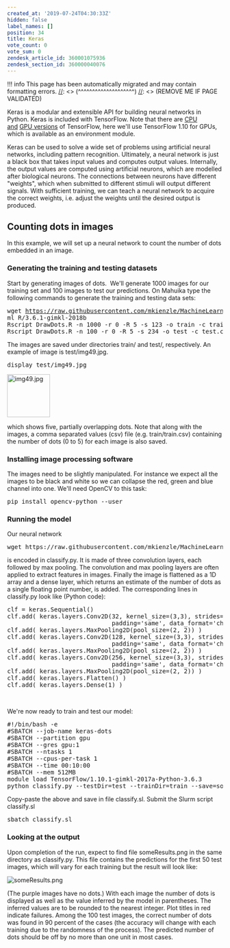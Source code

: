 ```yaml
---
created_at: '2019-07-24T04:30:33Z'
hidden: false
label_names: []
position: 34
title: Keras
vote_count: 0
vote_sum: 0
zendesk_article_id: 360001075936
zendesk_section_id: 360000040076
---
```



[//]: <> (REMOVE ME IF PAGE VALIDATED)
[//]: <> (vvvvvvvvvvvvvvvvvvvv)
!!! info
    This page has been automatically migrated and may contain formatting errors.
[//]: <> (^^^^^^^^^^^^^^^^^^^^)
[//]: <> (REMOVE ME IF PAGE VALIDATED)
<p>Keras is a modular and extensible API for building neural networks in Python. Keras is included with TensorFlow. Note that there are <a href="https://support.nesi.org.nz/hc/en-gb/articles/360000997675-TensorFlow-on-CPUs" target="_self">CPU and</a> <a href="https://support.nesi.org.nz/hc/en-gb/articles/360000990436-TensorFlow" target="_self">GPU versions</a> of TensorFlow, here we'll use TensorFlow 1.10 for GPUs, which is available as an environment module. </p>
<p>Keras can be used to solve a wide set of problems using artificial neural networks, including pattern recognition. Ultimately, a neural network is just a black box that takes input values and computes output values. Internally, the output values are computed using artificial neurons, which are modelled after biological neurons. The connections between neurons have different "weights", which when submitted to different stimuli will output different signals. With sufficient training, we can teach a neural network to acquire the correct weights, i.e. adjust the weights until the desired output is produced. </p>
<h2>Counting dots in images</h2>
<p>In this example, we will set up a neural network to count the number of dots embedded in an image.</p>
<h3>Generating the training and testing datasets</h3>
<p>Start by generating images of dots.  We'll generate 1000 images for our training set and 100 images to test our predictions. On Mahuika type the following commands to generate the training and testing data sets:</p>
<pre>wget <a href="https://raw.githubusercontent.com/mkienzle/MachineLearning/master/Scripts/ProduceSyntheticData/DrawDots.R">https://raw.githubusercontent.com/mkienzle/MachineLearning/master/Scripts/ProduceSyntheticData/DrawDots.R<br></a>ml <span class="s1">R/3.6.1-gimkl-2018b<br></span><span class="s1">Rscript DrawDots.R -n 1000 -r 0 -R 5 -s 123 -o train -c train.csv -w 40</span><br><span class="s1">Rscript DrawDots.R -n 100 -r 0 -R 5 -s 234 -o test -c test.csv -w 40</span></pre>
<p class="p1"><span class="s1">The images are saved under directories train/ and test/, respectively. An example of image is test/img49.jpg.</span></p>
<pre class="p1"><span class="s1">display test/img49.jpg</span></pre>
<p class="p1"><span class="s1"><img src="https://support.nesi.org.nz/hc/article_attachments/360002364835/img49.jpg" alt="img49.jpg" width="100" height="100"></span></p>
<p class="p1"><span class="s1">which shows five, partially overlapping dots. Note that along with the images, a comma separated values (csv) file (e.g. train/train.csv) containing the number of dots (0 to 5) for each image is also saved.</span></p>
<h3 class="p1">Installing image processing software</h3>
<p class="p1">The images need to be slightly manipulated. For instance we expect all the images to be black and white so we can collapse the red, green and blue channel into one. We'll need OpenCV to this task:</p>
<pre class="p1"><span class="s1">pip install opencv-python --user</span></pre>
<h3 class="p1">Running the model</h3>
<p class="p1">Our neural network</p>
<pre class="p1"><span class="s1">wget https://raw.githubusercontent.com/mkienzle/MachineLearning/master/Scripts/Conv2D/classify.py</span></pre>
<p class="p1">is encoded in classify.py. It is made of three convolution layers, each followed by max pooling. The convolution and max pooling layers are often applied to extract features in images. Finally the image is flattened as a 1D array and a dense layer, which returns an estimate of the number of dots as a single floating point number, is added. The corresponding lines in classify.py look like (Python code):</p>
<pre class="p1"><span class="s1">clf = keras.Sequential()</span><br><span class="s1">clf.add( keras.layers.Conv2D(</span><span class="s2">32</span><span class="s1">, kernel_size=(</span><span class="s2">3</span><span class="s1">,</span><span class="s2">3</span><span class="s1">), strides=(</span><span class="s2">1</span><span class="s1">,</span><span class="s2">1</span><span class="s1">),</span><br><span class="s1"><span class="Apple-converted-space">                             </span>padding=</span><span class="s2">'same'</span><span class="s1">, data_format=</span><span class="s2">'channels_last'</span><span class="s1">, activation=</span><span class="s2">'relu'</span><span class="s1">) )</span><br><span class="s1">clf.add( keras.layers.MaxPooling2D(pool_size=(</span><span class="s2">2</span><span class="s1">, </span><span class="s2">2</span><span class="s1">)) )</span><br><span class="s1">clf.add( keras.layers.Conv2D(</span><span class="s2">128</span><span class="s1">, kernel_size=(</span><span class="s2">3</span><span class="s1">,</span><span class="s2">3</span><span class="s1">), strides=(</span><span class="s2">1</span><span class="s1">,</span><span class="s2">1</span><span class="s1">),</span><br><span class="s1"><span class="Apple-converted-space">                             </span>padding=</span><span class="s2">'same'</span><span class="s1">, data_format=</span><span class="s2">'channels_last'</span><span class="s1">, activation=</span><span class="s2">'relu'</span><span class="s1">) )</span><br><span class="s1">clf.add( keras.layers.MaxPooling2D(pool_size=(</span><span class="s2">2</span><span class="s1">, </span><span class="s2">2</span><span class="s1">)) )</span><br><span class="s1">clf.add( keras.layers.Conv2D(</span><span class="s2">256</span><span class="s1">, kernel_size=(</span><span class="s2">3</span><span class="s1">,</span><span class="s2">3</span><span class="s1">), strides=(</span><span class="s2">1</span><span class="s1">,</span><span class="s2">1</span><span class="s1">),</span><br><span class="s1"><span class="Apple-converted-space">                             </span>padding=</span><span class="s2">'same'</span><span class="s1">, data_format=</span><span class="s2">'channels_last'</span><span class="s1">, activation=</span><span class="s2">'relu'</span><span class="s1">) )</span><br><span class="s1">clf.add( keras.layers.MaxPooling2D(pool_size=(</span><span class="s2">2</span><span class="s1">, </span><span class="s2">2</span><span class="s1">)) )</span><br><span class="s1">clf.add( keras.layers.Flatten() )</span><br><span class="s1">clf.add( keras.layers.Dense(</span><span class="s2">1</span><span class="s1">) )</span></pre>
<p class="p1"> </p>
<p class="p1">We're now ready to train and test our model:</p>
<pre class="p1"><span class="s1">#!/bin/bash -e</span><br><span class="s1">#SBATCH --job-name keras-dots</span><br><span class="s1">#SBATCH --partition gpu</span><br><span class="s1">#SBATCH --gres gpu:1</span><br><span class="s1">#SBATCH --ntasks 1</span><br><span class="s1">#SBATCH --cpus-per-task 1</span><br><span class="s1">#SBATCH --time 00:10:00</span><br><span class="s1">#SBATCH --mem 512MB</span><br><span class="s1">module load TensorFlow/1.10.1-gimkl-2017a-Python-3.6.3</span><br><span class="s1">python classify.py --testDir=test --trainDir=train --save=someResults.png</span></pre>
<p class="p1">Copy-paste the above and save in file classify.sl. Submit the Slurm script classify.sl</p>
<pre class="p1">sbatch classify.sl</pre>
<h3 class="p1">Looking at the output</h3>
<p class="p1">Upon completion of the run, expect to find file someResults.png in the same directory as classify.py. This file contains the predictions for the first 50 test images, which will vary for each training but the result will look like: </p>
<p class="p1"><img src="https://support.nesi.org.nz/hc/article_attachments/360002469116/someResults.png" alt="someResults.png"></p>
<p class="p1"><span class="s1">(The purple images have no dots.) With each image the number of dots is displayed as well as the value inferred by the model in parentheses. The inferred values are to be rounded to the nearest integer. Plot titles in red indicate failures. Among the 100 test images, the correct number of dots was found in 90 percent of the cases (the accuracy will change with each training due to the randomness of the process). The predicted number of dots should be off by no more than one unit in most cases. </span></p>
<p class="p1"> </p>
<p class="p1"> </p>
<p> </p>
<p> </p>